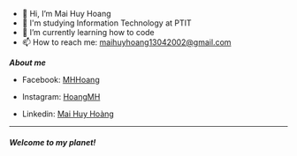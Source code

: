 - 👋 Hi, I’m Mai Huy Hoang
- 🏫 I'm studying Information Technology at PTIT
- 🌱 I’m currently learning how to code
- 📫 How to reach me: maihuyhoang13042002@gmail.com

***About me***

- Facebook: [MHHoang](https://www.facebook.com/HoangMH1304)

- Instagram: [HoangMH](https://www.instagram.com/mhhoang1304/)

- Linkedin: [Mai Huy Hoàng](https://www.linkedin.com/in/ho%C3%A0ng-mai-745b31146/)

---

<p align="center">
  <h5><em><strong>Welcome to my planet!</strong></em></h5>
</p>


<!---
HoangMH1304/HoangMH1304 is a ✨ special ✨ repository because its `README.md` (this file) appears on your GitHub profile.
You can click the Preview link to take a look at your changes.
--->
